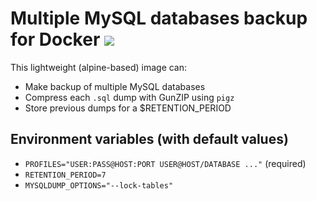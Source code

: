 # Multiple MySQL databases backup for Docker [![](https://images.microbadger.com/badges/image/thedrhax/mysql-backup.svg)](https://hub.docker.com/r/thedrhax/mysql-backup)

This lightweight (alpine-based) image can:

* Make backup of multiple MySQL databases
* Compress each `.sql` dump with GunZIP using `pigz`
* Store previous dumps for a $RETENTION_PERIOD

## Environment variables (with default values)

* `PROFILES="USER:PASS@HOST:PORT USER@HOST/DATABASE ..."` (required)
* `RETENTION_PERIOD=7`
* `MYSQLDUMP_OPTIONS="--lock-tables"`

